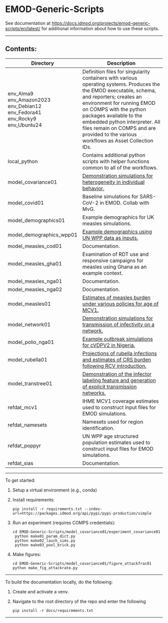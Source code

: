 # EMOD-Generic-Scripts

See documentation at https://docs.idmod.org/projects/emod-generic-scripts/en/latest/ for
additional information about how to use these scripts.

---------------------

## Contents:

| Directory | Description |
| --- | --- |
| env_Alma9 <br /> env_Amazon2023 <br /> env_Debian12 <br /> env_Fedora41 <br /> env_Rocky9 <br /> env_Ubuntu24 | Definition files for singularity containers with various operating systems. Produces the the EMOD executable, schema, and reporters; creates an environment for running EMOD on COMPS with the python packages available to the embedded python interpreter. All files remain on COMPS and are provided to the various workflows as Asset Collection IDs. |
| local_python             | Contains additional python scripts with helper functions common to all of the workflows. |
| model_covariance01       | [Demonstration simulations for heterogeneity in individual behavior.](https://docs.idmod.org/projects/emod-generic-scripts/en/latest/examples/model_covariance01.html) |
| model_covid01            | Baseline simulations for SARS-CoV-2 in EMOD. Collab with MvG. |
| model_demographics01     | Example demographics for UK measles simulations. |
| model_demographics_wpp01 | [Example demographics using UN WPP data as inputs.](https://docs.idmod.org/projects/emod-generic-scripts/en/latest/examples/model_demographics_wpp01.html) |
| model_measles_cod01      | Documentation. |
| model_measles_gha01      | Examination of RDT use and responsive campaigns for measles using Ghana as an example context. |
| model_measles_nga01      | Documentation. |
| model_measles_nga02      | Documentation. |
| model_measles01          | [Estimates of measles burden under various policies for age of MCV1.](https://docs.idmod.org/projects/emod-generic-scripts/en/latest/examples/model_measles01.html) |
| model_network01          | [Demonstration simulations for transmission of infectivity on a network.](https://docs.idmod.org/projects/emod-generic-scripts/en/latest/examples/model_network01.html) |
| model_polio_nga01        | [Example outbreak simulations for cVDPV2 in Nigeria.](https://docs.idmod.org/projects/emod-generic-scripts/en/latest/examples/model_polio_nga01.html) |
| model_rubella01          | [Projections of rubella infections and estimates of CRS burden following RCV introduction.](https://docs.idmod.org/projects/emod-generic-scripts/en/latest/examples/model_rubella01.html) |
| model_transtree01        | [Demonstration of the infector labeling feature and generation of explicit transmission networks.](https://docs.idmod.org/projects/emod-generic-scripts/en/latest/examples/model_transtree01.html) |
| refdat_mcv1              | IHME MCV1 coverage estimates used to construct input files for EMOD simulations. |
| refdat_namesets          | Namesets used for region identification. |
| refdat_poppyr            | UN WPP age structured population estimates used to construct input files for EMOD simulations. |
| refdat_sias              | Documentation. |

---------------------

To get started:

1. Setup a virtual environment (e.g., conda)

2. Install requirements:
   ```
   pip install -r requirements.txt --index-url=https://packages.idmod.org/api/pypi/pypi-production/simple
   ```

3. Run an experiment (requires COMPS credentials):
   ```
   cd EMOD-Generic-Scripts/model_covariance01/experiment_covariance01
    python make01_param_dict.py
    python make02_lauch_sims.py
    python make03_pool_brick.py
    ```

4. Make figures:
    ```
    cd EMOD-Generic-Scripts/model_covariance01/figure_attackfrac01
    python make_fig_attackrate.py
   ```

---------------------

To build the documentation locally, do the following:

1. Create and activate a venv.

2. Navigate to the root directory of the repo and enter the following

    ```
    pip install -r docs/requirements.txt
    ```

---------------------
